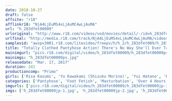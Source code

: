 ```yaml
---
date: 2018-10-27
draft: false
affsite: "r18"
afflinkr18: "NjA4LjEuMS4xLjAuMC4wLjAuMA"
url: "h_283dfet00009"
urloriginal: "http://www.r18.com/videos/vod/movies/detail/-/id=h_283dfet00009"
urlfinal: "http://media.r18.com/track/NjA4LjEuMS4xLjAuMC4wLjAuMA/videos/vod/movies/detail/-/id=h_283dfet00009"
samplevid: "awspv3001.r18.com/litevideo/freepv/h/h_2/h_283dfet009/h_283dfet009_dmb_w.mp4"
title: "Totally Clothed Pantyhose Action! There's No Way She'll Ever Take Off All Her Clothes A Beautiful Legs Pantyhose Masturbation Collection To Make Pantyhose Freaks Weep With Joy COLLECTION 4 Hours/12 Ladies"
mainimgurl: "pics.r18.com/digital/video/h_283dfet00009/h_283dfet00009ps.jpg"
mainimgs: "h_283dfet00009ps.jpg"
releasedate: "Mar. 17, 2017"
duration: 241
productioncomp: "Primo"
girls: ['Risa Kasumi', 'Yu Kawakami (Shizuku Morino)', 'Yui Hatano', 'Rei Mizuna (Rei Mizuna)', 'Maki Hojo', 'Chika Arimura', 'Reiko Kobayakawa', 'Kanon Takigawa', 'Anju Kitagawa', 'Natsuku Hasegawa']
categories: ['Pantyhose', 'Foot Fetish', 'Masturbation', 'Over 4 Hours']
imgurls: ['pics.r18.com/digital/video/h_283dfet00009/h_283dfet00009jp-1.jpg', 'pics.r18.com/digital/video/h_283dfet00009/h_283dfet00009jp-2.jpg', 'pics.r18.com/digital/video/h_283dfet00009/h_283dfet00009jp-3.jpg', 'pics.r18.com/digital/video/h_283dfet00009/h_283dfet00009jp-4.jpg', 'pics.r18.com/digital/video/h_283dfet00009/h_283dfet00009jp-5.jpg', 'pics.r18.com/digital/video/h_283dfet00009/h_283dfet00009jp-6.jpg', 'pics.r18.com/digital/video/h_283dfet00009/h_283dfet00009jp-7.jpg', 'pics.r18.com/digital/video/h_283dfet00009/h_283dfet00009jp-8.jpg', 'pics.r18.com/digital/video/h_283dfet00009/h_283dfet00009jp-9.jpg', 'pics.r18.com/digital/video/h_283dfet00009/h_283dfet00009jp-10.jpg', 'pics.r18.com/digital/video/h_283dfet00009/h_283dfet00009jp-11.jpg', 'pics.r18.com/digital/video/h_283dfet00009/h_283dfet00009jp-12.jpg', 'pics.r18.com/digital/video/h_283dfet00009/h_283dfet00009jp-13.jpg', 'pics.r18.com/digital/video/h_283dfet00009/h_283dfet00009jp-14.jpg', 'pics.r18.com/digital/video/h_283dfet00009/h_283dfet00009jp-15.jpg', 'pics.r18.com/digital/video/h_283dfet00009/h_283dfet00009jp-16.jpg', 'pics.r18.com/digital/video/h_283dfet00009/h_283dfet00009jp-17.jpg', 'pics.r18.com/digital/video/h_283dfet00009/h_283dfet00009jp-18.jpg', 'pics.r18.com/digital/video/h_283dfet00009/h_283dfet00009jp-19.jpg', 'pics.r18.com/digital/video/h_283dfet00009/h_283dfet00009jp-20.jpg']
imgs: ['h_283dfet00009jp-1.jpg', 'h_283dfet00009jp-2.jpg', 'h_283dfet00009jp-3.jpg', 'h_283dfet00009jp-4.jpg', 'h_283dfet00009jp-5.jpg', 'h_283dfet00009jp-6.jpg', 'h_283dfet00009jp-7.jpg', 'h_283dfet00009jp-8.jpg', 'h_283dfet00009jp-9.jpg', 'h_283dfet00009jp-10.jpg', 'h_283dfet00009jp-11.jpg', 'h_283dfet00009jp-12.jpg', 'h_283dfet00009jp-13.jpg', 'h_283dfet00009jp-14.jpg', 'h_283dfet00009jp-15.jpg', 'h_283dfet00009jp-16.jpg', 'h_283dfet00009jp-17.jpg', 'h_283dfet00009jp-18.jpg', 'h_283dfet00009jp-19.jpg', 'h_283dfet00009jp-20.jpg']
---
```

